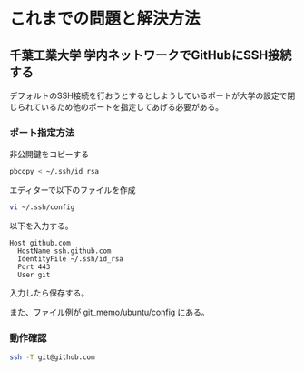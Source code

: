 # これまでの問題と解決方法

## 千葉工業大学 学内ネットワークでGitHubにSSH接続する

デフォルトのSSH接続を行おうとするとしようしているポートが大学の設定で閉じられているため他のポートを指定してあげる必要がある。

### ポート指定方法

非公開鍵をコピーする

```bash
pbcopy < ~/.ssh/id_rsa
```

エディターで以下のファイルを作成

```bash
vi ~/.ssh/config
```
以下を入力する。
```
Host github.com
  HostName ssh.github.com
  IdentityFile ~/.ssh/id_rsa
  Port 443
  User git
```
入力したら保存する。

また、ファイル例が [git_memo/ubuntu/config](https://github.com/MibuchiYuta/git_memo/blob/master/ubuntu/config) にある。

### 動作確認

```bash
ssh -T git@github.com
```

